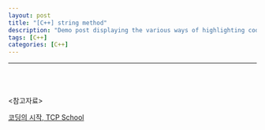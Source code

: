```yaml
---
layout: post
title: "[C++] string method"
description: "Demo post displaying the various ways of highlighting code in Markdown."
tags: [C++]
categories: [C++]
---
```

------------------------------------------------------------------------------------------------------------


<br/>
<br/>
<br/>
<참고자료><br/>

[코딩의 시작, TCP School](http://tcpschool.com/cpp/cpp_intro_program)
